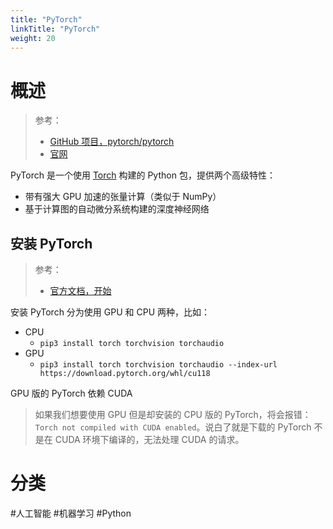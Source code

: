 ```yaml
---
title: "PyTorch"
linkTitle: "PyTorch"
weight: 20
---
```


# 概述

> 参考：
> 
> - [GitHub 项目，pytorch/pytorch](https://github.com/pytorch/pytorch)
> - [官网](https://pytorch.org/)

PyTorch 是一个使用 [Torch](/docs/12.人工智能/科学计算/Torch.md) 构建的 Python 包，提供两个高级特性：

- 带有强大 GPU 加速的张量计算（类似于 NumPy）
- 基于计算图的自动微分系统构建的深度神经网络

## 安装 PyTorch

> 参考：
> 
> - [官方文档，开始](https://pytorch.org/get-started/locally/)

安装 PyTorch 分为使用 GPU 和 CPU 两种，比如：

- CPU
  - `pip3 install torch torchvision torchaudio`
- GPU
  - `pip3 install torch torchvision torchaudio --index-url https://download.pytorch.org/whl/cu118`

GPU 版的 PyTorch 依赖 CUDA

> 如果我们想要使用 GPU 但是却安装的 CPU 版的 PyTorch，将会报错：`Torch not compiled with CUDA enabled`。说白了就是下载的 PyTorch 不是在 CUDA 环境下编译的，无法处理 CUDA 的请求。

# 分类

#人工智能 #机器学习 #Python